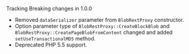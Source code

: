 Tracking Breaking changes in 1.0.0

* Removed `dataSerializer` parameter from `BlobRextProxy` constructor.
* Option parameter type of `BlobRestProxy::CreateBlockBlob` and `BlobRestProxy::CreatePageBlobFromContent` changed and added `setUseTransactionalMD5` method.
* Deprecated PHP 5.5 support.
